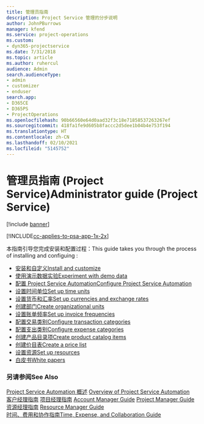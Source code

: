 ```yaml
---
title: 管理员指南
description: Project Service 管理的分步说明
author: JohnPBurrows
manager: kfend
ms.service: project-operations
ms.custom:
- dyn365-projectservice
ms.date: 7/31/2018
ms.topic: article
ms.author: ruhercul
audience: Admin
search.audienceType:
- admin
- customizer
- enduser
search.app:
- D365CE
- D365PS
- ProjectOperations
ms.openlocfilehash: 90b66560e64d0aad32f3c18e71858537263267ef
ms.sourcegitcommit: 418fa1fe9d605b8faccc2d5dee1b04b4e753f194
ms.translationtype: HT
ms.contentlocale: zh-CN
ms.lasthandoff: 02/10/2021
ms.locfileid: "5145752"
---
```

# <a name="administrator-guide-project-service"></a><span data-ttu-id="8d3f0-103">管理员指南 (Project Service)</span><span class="sxs-lookup"><span data-stu-id="8d3f0-103">Administrator guide (Project Service)</span></span>

[!include [banner](../includes/psa-now-project-operations.md)]

[!INCLUDE[cc-applies-to-psa-app-1x-2x](../includes/cc-applies-to-psa-app-1x-2x.md)]

<span data-ttu-id="8d3f0-104">本指南引导您完成安装和配置过程：</span><span class="sxs-lookup"><span data-stu-id="8d3f0-104">This guide takes you through the process of installing and configuing :</span></span>  
  
- [<span data-ttu-id="8d3f0-105">安装和自定义</span><span class="sxs-lookup"><span data-stu-id="8d3f0-105">Install and customize</span></span>](install-customize.md)
- [<span data-ttu-id="8d3f0-106">使用演示数据实验</span><span class="sxs-lookup"><span data-stu-id="8d3f0-106">Experiment with demo data</span></span>](use-demo-data.md)
- [<span data-ttu-id="8d3f0-107">配置 Project Service Automation</span><span class="sxs-lookup"><span data-stu-id="8d3f0-107">Configure Project Service Automation</span></span>](configure.md)
- [<span data-ttu-id="8d3f0-108">设置时间单位</span><span class="sxs-lookup"><span data-stu-id="8d3f0-108">Set up time units</span></span>](set-up-time-units.md)
- [<span data-ttu-id="8d3f0-109">设置货币和汇率</span><span class="sxs-lookup"><span data-stu-id="8d3f0-109">Set up currencies and exchange rates</span></span>](set-up-currencies-exchange-rates.md)
- [<span data-ttu-id="8d3f0-110">创建部门</span><span class="sxs-lookup"><span data-stu-id="8d3f0-110">Create organizational units</span></span>](create-organizational-units.md)
- [<span data-ttu-id="8d3f0-111">设置账单频率</span><span class="sxs-lookup"><span data-stu-id="8d3f0-111">Set up invoice frequencies</span></span>](set-up-invoice-frequencies.md)
- [<span data-ttu-id="8d3f0-112">配置交易类别</span><span class="sxs-lookup"><span data-stu-id="8d3f0-112">Configure transaction categories</span></span>](configure-transaction-categories.md)
- [<span data-ttu-id="8d3f0-113">配置支出类别</span><span class="sxs-lookup"><span data-stu-id="8d3f0-113">Configure expense categories</span></span>](configure-expense-categories.md)
- [<span data-ttu-id="8d3f0-114">创建产品目录项</span><span class="sxs-lookup"><span data-stu-id="8d3f0-114">Create product catalog items</span></span>](create-product-catalog-items.md)
- [<span data-ttu-id="8d3f0-115">创建价目表</span><span class="sxs-lookup"><span data-stu-id="8d3f0-115">Create a price list</span></span>](create-price-list.md)
- [<span data-ttu-id="8d3f0-116">设置资源</span><span class="sxs-lookup"><span data-stu-id="8d3f0-116">Set up resources</span></span>](set-up-resources.md)
- [<span data-ttu-id="8d3f0-117">白皮书</span><span class="sxs-lookup"><span data-stu-id="8d3f0-117">White papers</span></span>](white-papers.md)
  
### <a name="see-also"></a><span data-ttu-id="8d3f0-118">另请参阅</span><span class="sxs-lookup"><span data-stu-id="8d3f0-118">See Also</span></span>  
 <span data-ttu-id="8d3f0-119">[Project Service Automation 概述](../psa/overview.md)  </span><span class="sxs-lookup"><span data-stu-id="8d3f0-119">[Overview of Project Service Automation](../psa/overview.md)  </span></span>  
 <span data-ttu-id="8d3f0-120">[客户经理指南](../psa/account-manager-guide.md) [项目经理指南](../psa/project-manager-guide.md) </span><span class="sxs-lookup"><span data-stu-id="8d3f0-120">[Account Manager Guide](../psa/account-manager-guide.md) [Project Manager Guide](../psa/project-manager-guide.md) </span></span>  
 <span data-ttu-id="8d3f0-121">[资源经理指南](../psa/resource-manager-guide.md) </span><span class="sxs-lookup"><span data-stu-id="8d3f0-121">[Resource Manager Guide](../psa/resource-manager-guide.md) </span></span>  
 [<span data-ttu-id="8d3f0-122">时间、费用和协作指南</span><span class="sxs-lookup"><span data-stu-id="8d3f0-122">Time, Expense, and Collaboration Guide</span></span>](../psa/time-expense-collaboration-guide.md)
